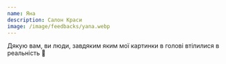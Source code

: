 ```yaml
---
name: Яна
description: Салон Краси
image: /image/feedbacks/yana.webp
---
```


Дякую вам, ви люди, завдяким яким мої картинки в голові втілилися в реальність 🤍
